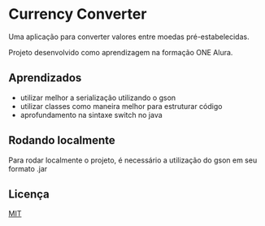 
# Currency Converter

Uma aplicação para converter valores entre moedas pré-estabelecidas.

Projeto desenvolvido como aprendizagem na formação ONE Alura.

## Aprendizados

- utilizar melhor a serialização utilizando o gson
- utilizar classes como maneira melhor para estruturar código
- aprofundamento na sintaxe switch no java


## Rodando localmente

Para rodar localmente o projeto, é necessário a utilização do gson em seu formato .jar


## Licença

[MIT](https://choosealicense.com/licenses/mit/)

